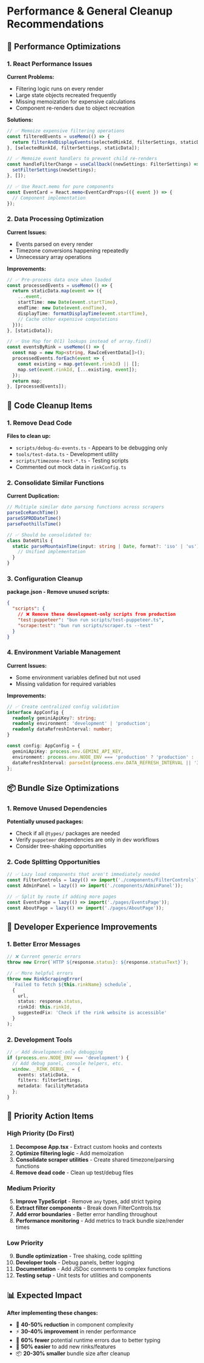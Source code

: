 # Performance & General Cleanup Recommendations

## 🚀 Performance Optimizations

### 1. React Performance Issues

**Current Problems:**
- Filtering logic runs on every render
- Large state objects recreated frequently
- Missing memoization for expensive calculations
- Component re-renders due to object recreation

**Solutions:**
```typescript
// ✅ Memoize expensive filtering operations
const filteredEvents = useMemo(() => {
  return filterAndDisplayEvents(selectedRinkId, filterSettings, staticData);
}, [selectedRinkId, filterSettings, staticData]);

// ✅ Memoize event handlers to prevent child re-renders
const handleFilterChange = useCallback((newSettings: FilterSettings) => {
  setFilterSettings(newSettings);
}, []);

// ✅ Use React.memo for pure components
const EventCard = React.memo<EventCardProps>(({ event }) => {
  // Component implementation
});
```

### 2. Data Processing Optimization

**Current Issues:**
- Events parsed on every render
- Timezone conversions happening repeatedly
- Unnecessary array operations

**Improvements:**
```typescript
// ✅ Pre-process data once when loaded
const processedEvents = useMemo(() => {
  return staticData.map(event => ({
    ...event,
    startTime: new Date(event.startTime),
    endTime: new Date(event.endTime),
    displayTime: formatDisplayTime(event.startTime),
    // Cache other expensive computations
  }));
}, [staticData]);

// ✅ Use Map for O(1) lookups instead of array.find()
const eventsByRink = useMemo(() => {
  const map = new Map<string, RawIceEventData[]>();
  processedEvents.forEach(event => {
    const existing = map.get(event.rinkId) || [];
    map.set(event.rinkId, [...existing, event]);
  });
  return map;
}, [processedEvents]);
```

## 🧹 Code Cleanup Items

### 1. Remove Dead Code

**Files to clean up:**
- `scripts/debug-du-events.ts` - Appears to be debugging only
- `tools/test-data.ts` - Development utility
- `scripts/timezone-test-*.ts` - Testing scripts
- Commented out mock data in `rinkConfig.ts`

### 2. Consolidate Similar Functions

**Current Duplication:**
```typescript
// Multiple similar date parsing functions across scrapers
parseIceRanchTime() 
parseSSPRDDateTime()
parseFoothillsTime()

// ✅ Should be consolidated to:
class DateUtils {
  static parseMountainTime(input: string | Date, format?: 'iso' | 'us'): Date {
    // Unified implementation
  }
}
```

### 3. Configuration Cleanup

**package.json - Remove unused scripts:**
```json
{
  "scripts": {
    // ❌ Remove these development-only scripts from production
    "test:puppeteer": "bun run scripts/test-puppeteer.ts",
    "scrape:test": "bun run scripts/scraper.ts --test"
  }
}
```

### 4. Environment Variable Management

**Current Issues:**
- Some environment variables defined but not used
- Missing validation for required variables

**Improvements:**
```typescript
// ✅ Create centralized config validation
interface AppConfig {
  readonly geminiApiKey?: string;
  readonly environment: 'development' | 'production';
  readonly dataRefreshInterval: number;
}

const config: AppConfig = {
  geminiApiKey: process.env.GEMINI_API_KEY,
  environment: process.env.NODE_ENV === 'production' ? 'production' : 'development',
  dataRefreshInterval: parseInt(process.env.DATA_REFRESH_INTERVAL || '300000')
};
```

## 📦 Bundle Size Optimizations

### 1. Remove Unused Dependencies

**Potentially unused packages:**
- Check if all `@types/` packages are needed
- Verify `puppeteer` dependencies are only in dev workflows
- Consider tree-shaking opportunities

### 2. Code Splitting Opportunities

```typescript
// ✅ Lazy load components that aren't immediately needed
const FilterControls = lazy(() => import('./components/FilterControls'));
const AdminPanel = lazy(() => import('./components/AdminPanel'));

// ✅ Split by route if adding more pages
const EventsPage = lazy(() => import('./pages/EventsPage'));
const AboutPage = lazy(() => import('./pages/AboutPage'));
```

## 🔧 Developer Experience Improvements

### 1. Better Error Messages

```typescript
// ❌ Current generic errors
throw new Error(`HTTP ${response.status}: ${response.statusText}`);

// ✅ More helpful errors
throw new RinkScrapingError(
  `Failed to fetch ${this.rinkName} schedule`,
  {
    url,
    status: response.status,
    rinkId: this.rinkId,
    suggestedFix: 'Check if the rink website is accessible'
  }
);
```

### 2. Development Tools

```typescript
// ✅ Add development-only debugging
if (process.env.NODE_ENV === 'development') {
  // Add debug panel, console helpers, etc.
  window.__RINK_DEBUG__ = {
    events: staticData,
    filters: filterSettings,
    metadata: facilityMetadata
  };
}
```

## 🎯 Priority Action Items

### High Priority (Do First)
1. **Decompose App.tsx** - Extract custom hooks and contexts
2. **Optimize filtering logic** - Add memoization 
3. **Consolidate scraper utilities** - Create shared timezone/parsing functions
4. **Remove dead code** - Clean up test/debug files

### Medium Priority
5. **Improve TypeScript** - Remove `any` types, add strict typing
6. **Extract filter components** - Break down FilterControls.tsx
7. **Add error boundaries** - Better error handling throughout
8. **Performance monitoring** - Add metrics to track bundle size/render times

### Low Priority
9. **Bundle optimization** - Tree shaking, code splitting
10. **Developer tools** - Debug panels, better logging
11. **Documentation** - Add JSDoc comments to complex functions
12. **Testing setup** - Unit tests for utilities and components

## 📊 Expected Impact

**After implementing these changes:**
- 🎯 **40-50% reduction** in component complexity
- ⚡ **30-40% improvement** in render performance  
- 🐛 **60% fewer** potential runtime errors due to better typing
- 🔧 **50% easier** to add new rinks/features
- 📦 **20-30% smaller** bundle size after cleanup